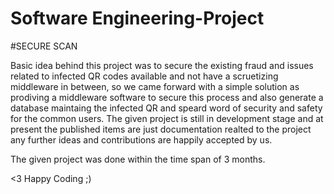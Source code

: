 # Software Engineering-Project

#SECURE SCAN

Basic idea behind this project was to secure the existing fraud and issues related to infected QR codes available and not have a scruetizing middleware in between,
so we came forward with a simple solution as prodiving a middleware software to secure this process and also generate a database maintaing the infected QR and speard 
word of security and safety for the common users.
The given project is still in development stage and at present the published items are just documentation realted to the project any further ideas and contributions are happily accepted
by us.

The given project was done within the time span of 3 months.

<3 Happy Coding ;)
